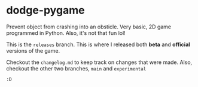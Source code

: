 # dodge-pygame
Prevent object from crashing into an obsticle. Very basic, 2D game programmed in Python. Also, it's not that fun lol!

This is the `releases` branch. This is where I released both **beta** and **official** versions of the game.

Checkout the `changelog.md` to keep track on changes that were made. Also, checkout the other two branches, `main` and `experimental`

`:D` 
